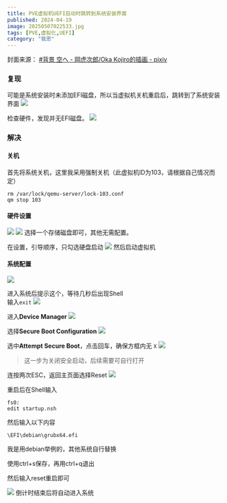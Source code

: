 ```yaml
---
title: PVE虚拟机UEFI启动时跳转到系统安装界面
published: 2024-04-19
image: 20250507022533.jpg
tags: [PVE,虚拟化,UEFI]
category: "我思"
---
```

封面来源： [#背景 空へ - 岡虎次郎/Oka Kojiro的插画 - pixiv](https://www.pixiv.net/artworks/102115356)
### 复现
可能是系统安装时未添加EFI磁盘，所以当虚拟机关机重启后，跳转到了系统安装界面
![](20240419023719image178-1024x487.png)

检查硬件，发现并无EFI磁盘。
![](20240419023755image626.png)
### 解决
#### 关机
首先将系统关机，这里我采用强制关机（此虚拟机ID为103，请根据自己情况而定）
```
rm /var/lock/qemu-server/lock-103.conf
qm stop 103
```
#### 硬件设置
![](20240419025954image197.png)  ![](20240419030005image459.png)
选择一个存储磁盘即可，其他无需配置。

在设置，引导顺序，只勾选硬盘启动
![](20240419042607image725.png)
然后启动虚拟机

#### 系统配置
![](20240419042635image613-1024x223.png)

进入系统后提示这个，等待几秒后出现Shell \
输入`exit` ![](20240419042724image543.png)

进入**Device Manager**
![](20240419042740image919-1024x720.png)

选择**Secure Boot Configuration**
![](20240419042819image540-1024x468.png)

选中**Attempt Secure Boot**，点击回车，确保方框内无 `X`
![](20240419042854image814.png)

>这一步为关闭安全启动，后续需要可自行打开

连按两次ESC，返回主页面选择Reset
![](20240419043004image794-1024x652.png)

重启后在Shell输入
```
fs0:
edit startup.nsh
```

然后输入以下内容
```
\EFI\debian\grubx64.efi
```
我是用debian举例的，其他系统自行替换

使用ctrl+s保存，再用ctrl+q退出

然后输入reset重启即可

![](20240419043635image310-1024x320.png)
倒计时结束后将自动进入系统